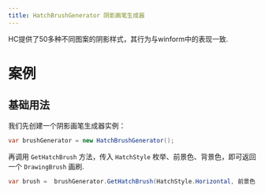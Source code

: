 ```yaml
---
title: HatchBrushGenerator 阴影画笔生成器
---
```


HC提供了50多种不同图案的阴影样式，其行为与winform中的表现一致.

# 案例

## 基础用法

我们先创建一个阴影画笔生成器实例：

```cs
var brushGenerator = new HatchBrushGenerator();
```

再调用 `GetHatchBrush` 方法，传入 `HatchStyle` 枚举、前景色、背景色，即可返回一个 `DrawingBrush` 画刷.

```cs
var brush =  brushGenerator.GetHatchBrush(HatchStyle.Horizontal, 前景色, 背景色);
```